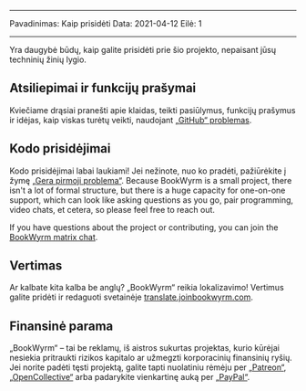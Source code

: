 - - -
Pavadinimas: Kaip prisidėti Data: 2021-04-12 Eilė: 1
- - -

Yra daugybė būdų, kaip galite prisidėti prie šio projekto, nepaisant jūsų techninių žinių lygio.

## Atsiliepimai ir funkcijų prašymai
Kviečiame drąsiai pranešti apie klaidas, teikti pasiūlymus, funkcijų prašymus ir idėjas, kaip viskas turėtų veikti, naudojant [„GitHub“ problemas](https://github.com/bookwyrm-social/bookwyrm/issues).

## Kodo prisidėjimai
Kodo prisidėjimai labai laukiami! Jei nežinote, nuo ko pradėti, pažiūrėkite į žymę [„Gera pirmoji problema“](https://github.com/bookwyrm-social/bookwyrm/issues?q=is%3Aissue+is%3Aopen+label%3A%22good+first+issue%22). Because BookWyrm is a small project, there isn't a lot of formal structure, but there is a huge capacity for one-on-one support, which can look like asking questions as you go, pair programming, video chats, et cetera, so please feel free to reach out.

If you have questions about the project or contributing, you can join the [BookWyrm matrix chat](https://app.element.io/#/room/#bookwyrm:matrix.org).

## Vertimas
Ar kalbate kita kalba be anglų? „BookWyrm“ reikia lokalizavimo! Vertimus galite pridėti ir redaguoti svetainėje [translate.joinbookwyrm.com](http://translate.joinbookwyrm.com/).

## Finansinė parama
„BookWyrm“ – tai be reklamų, iš aistros sukurtas projektas, kurio kūrėjai nesiekia pritraukti rizikos kapitalo ar užmegzti korporacinių finansinių ryšių. Jei norite padėti tęsti projektą, galite tapti nuolatiniu rėmėju per [„Patreon“](https://www.patreon.com/bookwyrm), [„OpenCollective“](https://opencollective.com/bookwyrm) arba padarykite vienkartinę auką per [„PayPal“](https://paypal.me/oulipo).
